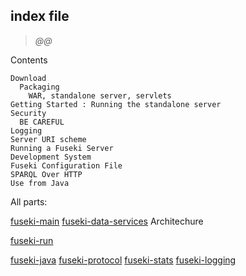 ## index file

> _@@_

Contents

    Download
      Packaging
        WAR, standalone server, servlets
    Getting Started : Running the standalone server
    Security
      BE CAREFUL
    Logging
    Server URI scheme
    Running a Fuseki Server
    Development System
    Fuseki Configuration File
    SPARQL Over HTTP
    Use from Java

All parts:

[fuseki-main](fuseki-main.html)
[fuseki-data-services](fuseki-data-services.html)
  Architechure

[fuseki-run](fuseki-run.html)

[fuseki-java](fuseki-java.html)
[fuseki-protocol](fuseki-protocol.html)
[fuseki-stats](fuseki-stats.html)
[fuseki-logging](fuseki-logging.html)

